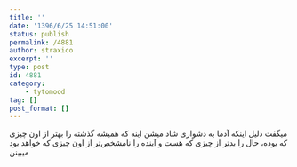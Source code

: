 ```yaml
---
title: ''
date: '1396/6/25 14:51:00'
status: publish
permalink: /4881
author: straxico
excerpt: ''
type: post
id: 4881
category:
    - tytomood
tag: []
post_format: []
---
```

میگفت دلیل اینکه آدما به دشواری شاد میشن اینه که همیشه گذشته را بهتر از اون چیزی که بوده، حال را بدتر از چیزی که هست و آینده را نامشخص‌تر از اون چیزی که خواهد بود میبینن